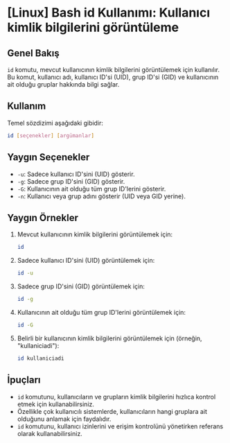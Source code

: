 # [Linux] Bash id Kullanımı: Kullanıcı kimlik bilgilerini görüntüleme

## Genel Bakış
`id` komutu, mevcut kullanıcının kimlik bilgilerini görüntülemek için kullanılır. Bu komut, kullanıcı adı, kullanıcı ID'si (UID), grup ID'si (GID) ve kullanıcının ait olduğu gruplar hakkında bilgi sağlar.

## Kullanım
Temel sözdizimi aşağıdaki gibidir:

```bash
id [seçenekler] [argümanlar]
```

## Yaygın Seçenekler
- `-u`: Sadece kullanıcı ID'sini (UID) gösterir.
- `-g`: Sadece grup ID'sini (GID) gösterir.
- `-G`: Kullanıcının ait olduğu tüm grup ID'lerini gösterir.
- `-n`: Kullanıcı veya grup adını gösterir (UID veya GID yerine).

## Yaygın Örnekler
1. Mevcut kullanıcının kimlik bilgilerini görüntülemek için:
   ```bash
   id
   ```

2. Sadece kullanıcı ID'sini (UID) görüntülemek için:
   ```bash
   id -u
   ```

3. Sadece grup ID'sini (GID) görüntülemek için:
   ```bash
   id -g
   ```

4. Kullanıcının ait olduğu tüm grup ID'lerini görüntülemek için:
   ```bash
   id -G
   ```

5. Belirli bir kullanıcının kimlik bilgilerini görüntülemek için (örneğin, "kullaniciadi"):
   ```bash
   id kullaniciadi
   ```

## İpuçları
- `id` komutunu, kullanıcıların ve grupların kimlik bilgilerini hızlıca kontrol etmek için kullanabilirsiniz.
- Özellikle çok kullanıcılı sistemlerde, kullanıcıların hangi gruplara ait olduğunu anlamak için faydalıdır.
- `id` komutunu, kullanıcı izinlerini ve erişim kontrolünü yönetirken referans olarak kullanabilirsiniz.